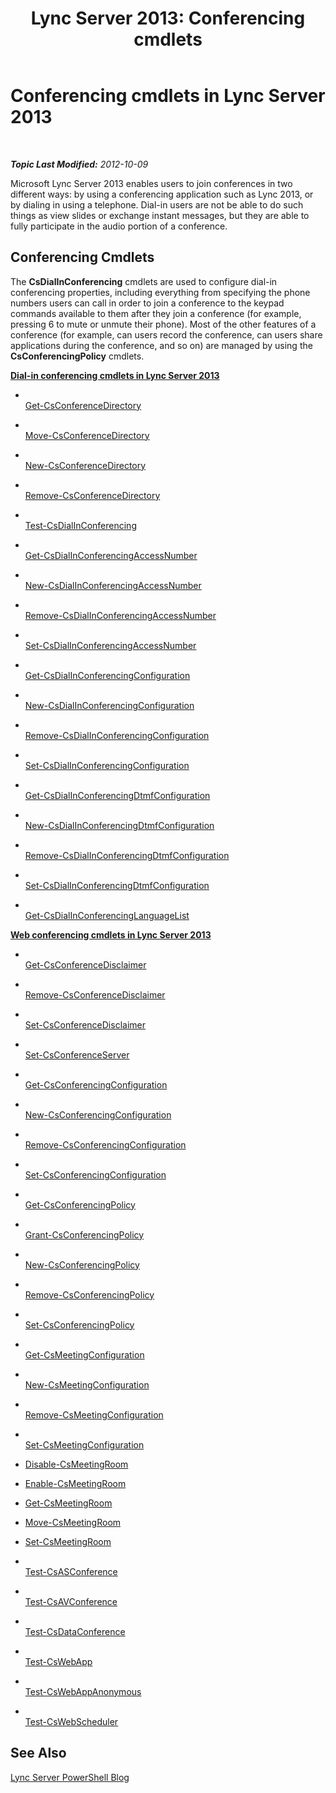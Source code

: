﻿---
title: 'Lync Server 2013: Conferencing cmdlets'
TOCTitle: Conferencing cmdlets
ms:assetid: 7ff94637-6319-4c45-9230-be34e8d81ede
ms:mtpsurl: https://technet.microsoft.com/en-us/library/Gg398641(v=OCS.15)
ms:contentKeyID: 48184640
ms.date: 07/23/2014
mtps_version: v=OCS.15
---

<div data-xmlns="http://www.w3.org/1999/xhtml">

<div class="topic" data-xmlns="http://www.w3.org/1999/xhtml" data-msxsl="urn:schemas-microsoft-com:xslt" data-cs="http://msdn.microsoft.com/en-us/">

<div data-asp="http://msdn2.microsoft.com/asp">

# Conferencing cmdlets in Lync Server 2013

</div>

<div id="mainSection">

<div id="mainBody">

<span> </span>

_**Topic Last Modified:** 2012-10-09_

Microsoft Lync Server 2013 enables users to join conferences in two different ways: by using a conferencing application such as Lync 2013, or by dialing in using a telephone. Dial-in users are not be able to do such things as view slides or exchange instant messages, but they are able to fully participate in the audio portion of a conference.

<div>

## Conferencing Cmdlets

The **CsDialInConferencing** cmdlets are used to configure dial-in conferencing properties, including everything from specifying the phone numbers users can call in order to join a conference to the keypad commands available to them after they join a conference (for example, pressing 6 to mute or unmute their phone). Most of the other features of a conference (for example, can users record the conference, can users share applications during the conference, and so on) are managed by using the **CsConferencingPolicy** cmdlets.

**[Dial-in conferencing cmdlets in Lync Server 2013](lync-server-2013-dial-in-conferencing-cmdlets.md)**

  - <span></span>  
    [Get-CsConferenceDirectory](get-csconferencedirectory.md)

  - <span></span>  
    [Move-CsConferenceDirectory](move-csconferencedirectory.md)

  - <span></span>  
    [New-CsConferenceDirectory](new-csconferencedirectory.md)

  - <span></span>  
    [Remove-CsConferenceDirectory](remove-csconferencedirectory.md)

<!-- end list -->

  - <span></span>  
    [Test-CsDialInConferencing](test-csdialinconferencing.md)

<!-- end list -->

  - <span></span>  
    [Get-CsDialInConferencingAccessNumber](get-csdialinconferencingaccessnumber.md)

  - <span></span>  
    [New-CsDialInConferencingAccessNumber](new-csdialinconferencingaccessnumber.md)

  - <span></span>  
    [Remove-CsDialInConferencingAccessNumber](remove-csdialinconferencingaccessnumber.md)

  - <span></span>  
    [Set-CsDialInConferencingAccessNumber](set-csdialinconferencingaccessnumber.md)

<!-- end list -->

  - <span></span>  
    [Get-CsDialInConferencingConfiguration](get-csdialinconferencingconfiguration.md)

  - <span></span>  
    [New-CsDialInConferencingConfiguration](new-csdialinconferencingconfiguration.md)

  - <span></span>  
    [Remove-CsDialInConferencingConfiguration](remove-csdialinconferencingconfiguration.md)

  - <span></span>  
    [Set-CsDialInConferencingConfiguration](set-csdialinconferencingconfiguration.md)

<!-- end list -->

  - <span></span>  
    [Get-CsDialInConferencingDtmfConfiguration](get-csdialinconferencingdtmfconfiguration.md)

  - <span></span>  
    [New-CsDialInConferencingDtmfConfiguration](new-csdialinconferencingdtmfconfiguration.md)

  - <span></span>  
    [Remove-CsDialInConferencingDtmfConfiguration](remove-csdialinconferencingdtmfconfiguration.md)

  - <span></span>  
    [Set-CsDialInConferencingDtmfConfiguration](set-csdialinconferencingdtmfconfiguration.md)

<!-- end list -->

  - <span></span>  
    [Get-CsDialInConferencingLanguageList](get-csdialinconferencinglanguagelist.md)

**[Web conferencing cmdlets in Lync Server 2013](lync-server-2013-web-conferencing-cmdlets.md)**

  - <span></span>  
    [Get-CsConferenceDisclaimer](get-csconferencedisclaimer.md)

  - <span></span>  
    [Remove-CsConferenceDisclaimer](remove-csconferencedisclaimer.md)

  - <span></span>  
    [Set-CsConferenceDisclaimer](set-csconferencedisclaimer.md)

<!-- end list -->

  - <span></span>  
    [Set-CsConferenceServer](set-csconferenceserver.md)

<!-- end list -->

  - <span></span>  
    [Get-CsConferencingConfiguration](get-csconferencingconfiguration.md)

  - <span></span>  
    [New-CsConferencingConfiguration](new-csconferencingconfiguration.md)

  - <span></span>  
    [Remove-CsConferencingConfiguration](remove-csconferencingconfiguration.md)

  - <span></span>  
    [Set-CsConferencingConfiguration](set-csconferencingconfiguration.md)

<!-- end list -->

  - <span></span>  
    [Get-CsConferencingPolicy](get-csconferencingpolicy.md)

  - <span></span>  
    [Grant-CsConferencingPolicy](grant-csconferencingpolicy.md)

  - <span></span>  
    [New-CsConferencingPolicy](new-csconferencingpolicy.md)

  - <span></span>  
    [Remove-CsConferencingPolicy](remove-csconferencingpolicy.md)

  - <span></span>  
    [Set-CsConferencingPolicy](set-csconferencingpolicy.md)

<!-- end list -->

  - <span></span>  
    [Get-CsMeetingConfiguration](get-csmeetingconfiguration.md)

  - <span></span>  
    [New-CsMeetingConfiguration](new-csmeetingconfiguration.md)

  - <span></span>  
    [Remove-CsMeetingConfiguration](remove-csmeetingconfiguration.md)

  - <span></span>  
    [Set-CsMeetingConfiguration](set-csmeetingconfiguration.md)

<!-- end list -->

  - [Disable-CsMeetingRoom](disable-csmeetingroom.md)

  - [Enable-CsMeetingRoom](enable-csmeetingroom.md)

  - [Get-CsMeetingRoom](get-csmeetingroom.md)

  - [Move-CsMeetingRoom](move-csmeetingroom.md)

  - [Set-CsMeetingRoom](set-csmeetingroom.md)

<!-- end list -->

  - <span></span>  
    [Test-CsASConference](test-csasconference.md)

  - <span></span>  
    [Test-CsAVConference](test-csavconference.md)

  - <span></span>  
    [Test-CsDataConference](test-csdataconference.md)

  - <span></span>  
    [Test-CsWebApp](test-cswebapp.md)

  - <span></span>  
    [Test-CsWebAppAnonymous](test-cswebappanonymous.md)

  - <span></span>  
    [Test-CsWebScheduler](test-cswebscheduler.md)

</div>

<div>

## See Also


[Lync Server PowerShell Blog](http://go.microsoft.com/fwlink/p/?linkid=203150)  
  

</div>

</div>

<span> </span>

</div>

</div>

</div>

